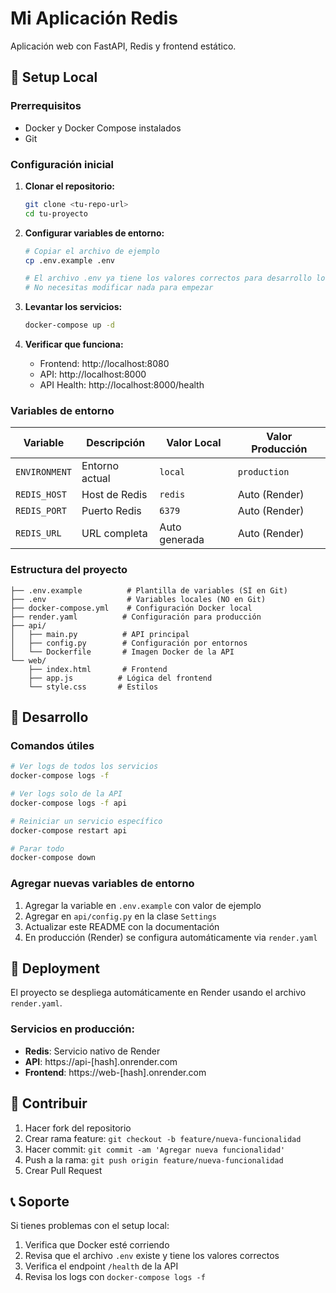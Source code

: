 # Mi Aplicación Redis

Aplicación web con FastAPI, Redis y frontend estático.

## 🚀 Setup Local

### Prerrequisitos
- Docker y Docker Compose instalados
- Git

### Configuración inicial

1. **Clonar el repositorio:**
   ```bash
   git clone <tu-repo-url>
   cd tu-proyecto
   ```

2. **Configurar variables de entorno:**
   ```bash
   # Copiar el archivo de ejemplo
   cp .env.example .env
   
   # El archivo .env ya tiene los valores correctos para desarrollo local
   # No necesitas modificar nada para empezar
   ```

3. **Levantar los servicios:**
   ```bash
   docker-compose up -d
   ```

4. **Verificar que funciona:**
   - Frontend: http://localhost:8080
   - API: http://localhost:8000
   - API Health: http://localhost:8000/health

### Variables de entorno

| Variable | Descripción | Valor Local | Valor Producción |
|----------|-------------|-------------|------------------|
| `ENVIRONMENT` | Entorno actual | `local` | `production` |
| `REDIS_HOST` | Host de Redis | `redis` | Auto (Render) |
| `REDIS_PORT` | Puerto Redis | `6379` | Auto (Render) |
| `REDIS_URL` | URL completa | Auto generada | Auto (Render) |

### Estructura del proyecto

```
├── .env.example          # Plantilla de variables (SÍ en Git)
├── .env                  # Variables locales (NO en Git)
├── docker-compose.yml    # Configuración Docker local
├── render.yaml          # Configuración para producción
├── api/
│   ├── main.py          # API principal
│   ├── config.py        # Configuración por entornos
│   └── Dockerfile       # Imagen Docker de la API
└── web/
    ├── index.html       # Frontend
    ├── app.js          # Lógica del frontend
    └── style.css       # Estilos
```

## 🔧 Desarrollo

### Comandos útiles
```bash
# Ver logs de todos los servicios
docker-compose logs -f

# Ver logs solo de la API
docker-compose logs -f api

# Reiniciar un servicio específico
docker-compose restart api

# Parar todo
docker-compose down
```

### Agregar nuevas variables de entorno

1. Agregar la variable en `.env.example` con valor de ejemplo
2. Agregar en `api/config.py` en la clase `Settings`
3. Actualizar este README con la documentación
4. En producción (Render) se configura automáticamente via `render.yaml`

## 🚀 Deployment

El proyecto se despliega automáticamente en Render usando el archivo `render.yaml`.

### Servicios en producción:
- **Redis**: Servicio nativo de Render
- **API**: https://api-[hash].onrender.com  
- **Frontend**: https://web-[hash].onrender.com

## 🤝 Contribuir

1. Hacer fork del repositorio
2. Crear rama feature: `git checkout -b feature/nueva-funcionalidad`
3. Hacer commit: `git commit -am 'Agregar nueva funcionalidad'`
4. Push a la rama: `git push origin feature/nueva-funcionalidad`
5. Crear Pull Request

## 📞 Soporte

Si tienes problemas con el setup local:
1. Verifica que Docker esté corriendo
2. Revisa que el archivo `.env` existe y tiene los valores correctos
3. Verifica el endpoint `/health` de la API
4. Revisa los logs con `docker-compose logs -f`